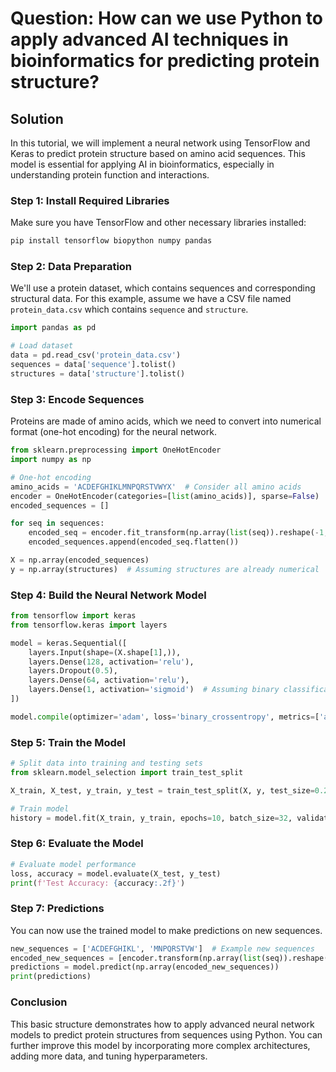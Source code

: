 # Question: How can we use Python to apply advanced AI techniques in bioinformatics for predicting protein structure?

## Solution

In this tutorial, we will implement a neural network using TensorFlow and Keras to predict protein structure based on amino acid sequences. This model is essential for applying AI in bioinformatics, especially in understanding protein function and interactions.

### Step 1: Install Required Libraries

Make sure you have TensorFlow and other necessary libraries installed:

```bash
pip install tensorflow biopython numpy pandas
```

### Step 2: Data Preparation

We'll use a protein dataset, which contains sequences and corresponding structural data. For this example, assume we have a CSV file named `protein_data.csv` which contains `sequence` and `structure`.

```python
import pandas as pd

# Load dataset
data = pd.read_csv('protein_data.csv')
sequences = data['sequence'].tolist()
structures = data['structure'].tolist()
```

### Step 3: Encode Sequences

Proteins are made of amino acids, which we need to convert into numerical format (one-hot encoding) for the neural network.

```python
from sklearn.preprocessing import OneHotEncoder
import numpy as np

# One-hot encoding
amino_acids = 'ACDEFGHIKLMNPQRSTVWYX'  # Consider all amino acids
encoder = OneHotEncoder(categories=[list(amino_acids)], sparse=False)
encoded_sequences = []

for seq in sequences:
    encoded_seq = encoder.fit_transform(np.array(list(seq)).reshape(-1, 1))
    encoded_sequences.append(encoded_seq.flatten())

X = np.array(encoded_sequences)
y = np.array(structures)  # Assuming structures are already numerical
```

### Step 4: Build the Neural Network Model

```python
from tensorflow import keras
from tensorflow.keras import layers

model = keras.Sequential([
    layers.Input(shape=(X.shape[1],)),
    layers.Dense(128, activation='relu'),
    layers.Dropout(0.5),
    layers.Dense(64, activation='relu'),
    layers.Dense(1, activation='sigmoid')  # Assuming binary classification for structure prediction
])

model.compile(optimizer='adam', loss='binary_crossentropy', metrics=['accuracy'])
```

### Step 5: Train the Model

```python
# Split data into training and testing sets
from sklearn.model_selection import train_test_split

X_train, X_test, y_train, y_test = train_test_split(X, y, test_size=0.2, random_state=42)

# Train model
history = model.fit(X_train, y_train, epochs=10, batch_size=32, validation_data=(X_test, y_test))
```

### Step 6: Evaluate the Model

```python
# Evaluate model performance
loss, accuracy = model.evaluate(X_test, y_test)
print(f'Test Accuracy: {accuracy:.2f}')
```

### Step 7: Predictions

You can now use the trained model to make predictions on new sequences.

```python
new_sequences = ['ACDEFGHIKL', 'MNPQRSTVW']  # Example new sequences
encoded_new_sequences = [encoder.transform(np.array(list(seq)).reshape(-1, 1)).flatten() for seq in new_sequences]
predictions = model.predict(np.array(encoded_new_sequences))
print(predictions)
```

### Conclusion

This basic structure demonstrates how to apply advanced neural network models to predict protein structures from sequences using Python. You can further improve this model by incorporating more complex architectures, adding more data, and tuning hyperparameters.